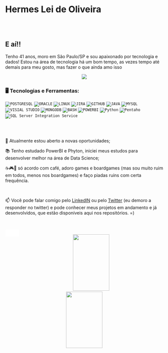 </br>
</br>

<div dsplay="inline-block">
 
 <h1 align="left">Hermes Lei de Oliveira</h1>
 
</div>





</br>
</br>

## E aí!!

Tenho 41 anos, moro em São Paulo/SP e sou apaixonado por tecnologia e dados! Estou na área de tecnologia há um bom tempo, as vezes tempo até demais para meu gosto, mas fazer o que ainda amo isso

<p align="center">
  <img src="https://super.abril.com.br/wp-content/uploads/2016/09/super_imggato_digitando_0.gif" width="350">
</p>

### 🖥️ Tecnologias e Ferramentas: 

<code><img width="40px" src="https://cdn.jsdelivr.net/gh/devicons/devicon/icons/postgresql/postgresql-original-wordmark.svg" title = "POSTGRESQL"/></code>
<code><img width="40px" src="https://cdn.jsdelivr.net/gh/devicons/devicon/icons/oracle/oracle-original.svg" title = "ORACLE"/></code>
<code><img width="40px" src="https://cdn.jsdelivr.net/gh/devicons/devicon/icons/linux/linux-original.svg" title = "LINUX"/></code>
<code><img width="40px" src="https://cdn.jsdelivr.net/gh/devicons/devicon/icons/jira/jira-original-wordmark.svg" title = "JIRA"/></code>
<code><img width="40px" src="https://cdn.jsdelivr.net/gh/devicons/devicon/icons/github/github-original.svg" title = "GITHUB"/></code>
<code><img width="40px" src="https://cdn.jsdelivr.net/gh/devicons/devicon/icons/java/java-original.svg" title = "JAVA"/></code>
<code><img width="40px" src="https://cdn.jsdelivr.net/gh/devicons/devicon/icons/mysql/mysql-original.svg" title = "MYSQL"/></code>
<code><img width="40px" src="https://cdn.jsdelivr.net/gh/devicons/devicon/icons/visualstudio/visualstudio-plain.svg" title = "VISIAL STUDIO"/></code>
<code><img width="40px" src="https://cdn.jsdelivr.net/gh/devicons/devicon/icons/mongodb/mongodb-original-wordmark.svg" title = "MONGODB"/></code>
<code><img width="40px" src="https://cdn.jsdelivr.net/gh/devicons/devicon/icons/bash/bash-original.svg" title = "BASH"/></code>
<code><img width="40px" src="https://static.wikia.nocookie.net/logopedia/images/2/2c/Microsoft_Power_BI_%282020%29.svg/revision/latest?cb=20200929195935" title ="POWERBI"/></code>
<code><img width="40px" src="https://cdn.jsdelivr.net/gh/devicons/devicon/icons/python/python-original-wordmark.svg" title = "Python"/></code>
<code><img width="80px" src="https://iconape.com/wp-content/files/sc/352055/png/pentaho-logo.png" title = "Pentaho"/></code>
<code><img width="40px" src="https://cdn.jsdelivr.net/gh/devicons/devicon/icons/microsoftsqlserver/microsoftsqlserver-plain-wordmark.svg" title = "SQL Server Integration Service"/></code>

   
          



</br>
</br>
<div display="inline-block">
 <p align="left">🤿 Atualmente estou aberto a novas oportunidades;</p>
 <p align="left">📚 Tenho estudado PowerBI e Phyton, iniciei meus estudos para desenvolver melhor na área de Data Science;</p>
 <p align="left">☕🎮🎲 só acordo com café, adoro games e boardgames (mas sou muito ruim em todos, menos nos boardgames) e faço piadas ruins com certa frequência.</p>
</div>

</br>

📫 Você pode falar comigo pelo [LinkedIN](https://www.linkedin.com/in/hermes-lei-oliveira/) ou pelo [Twitter](https://twitter.com/hermeslei) (eu demoro a responder no twitter) e pode conhecer meus projetos em andamento e já desenvolvidos, que estão disponíveis aqui nos repositórios. =)

</br>

<a href="https://twitter.com/hermeslei" target="_blank"><img align="left" alt="Twitter" width="22px" src="https://github.com/Aakarsh-B/trying-repos/blob/master/twitter.svg" />
<a href="https://www.linkedin.com/in/hermes-lei-oliveira/" target="_blank"><img align="left" alt="LinkedIn" width="22px" src="https://github.com/Aakarsh-B/trying-repos/blob/master/linkedin.svg" />
</a>

##
<p align="center">
<a href="https://github.com/HermesLei">
  <img width="48%" height="180em" src="https://github-readme-stats-eight-theta.vercel.app/api?username=HermesLei&show_icons=true&theme=dark&include_all_commits=true&count_private=true"/>
  <img width="48%" height="180em" src="https://github-readme-stats-eight-theta.vercel.app/api/top-langs/?username=HermesLei&layout=compact&langs_count=8&theme=dark"/>
</a>
</p>
